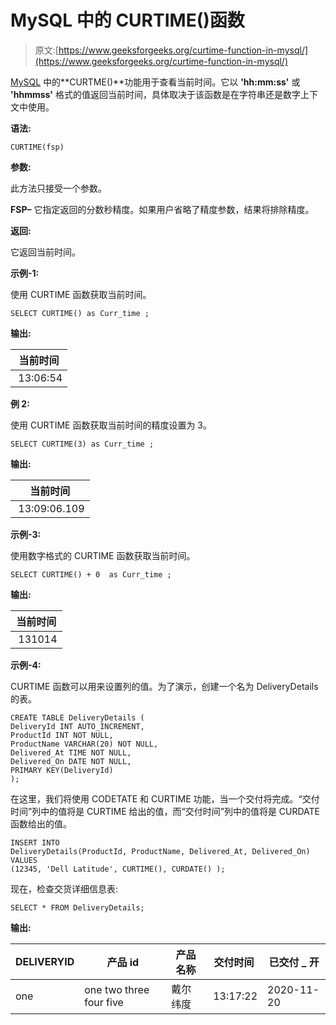 # MySQL 中的 CURTIME()函数

> 原文:[https://www.geeksforgeeks.org/curtime-function-in-mysql/](https://www.geeksforgeeks.org/curtime-function-in-mysql/)

[MySQL](https://www.geeksforgeeks.org/mysql-common-mysql-queries/) 中的**CURTME()**功能用于查看当前时间。它以 **'hh:mm:ss'** 或 **'hhmmss'** 格式的值返回当前时间，具体取决于该函数是在字符串还是数字上下文中使用。

**语法:**

```
CURTIME(fsp)
```

**参数:**

此方法只接受一个参数。

**FSP–**
它指定返回的分数秒精度。如果用户省略了精度参数，结果将排除精度。

**返回:**

它返回当前时间。

**示例-1:**

使用 CURTIME 函数获取当前时间。

```
SELECT CURTIME() as Curr_time ;
```

**输出:**

| 当前时间 |
| --- |
|  13:06:54 |

**例 2:**

使用 CURTIME 函数获取当前时间的精度设置为 3。

```
SELECT CURTIME(3) as Curr_time ;
```

**输出:**

| 当前时间 |
| --- |
|  13:09:06.109 |

**示例-3:**

使用数字格式的 CURTIME 函数获取当前时间。

```
SELECT CURTIME() + 0  as Curr_time ;
```

**输出:**

| 当前时间 |
| --- |
|  131014 |

**示例-4:**

CURTIME 函数可以用来设置列的值。为了演示，创建一个名为 DeliveryDetails 的表。

```
CREATE TABLE DeliveryDetails (
DeliveryId INT AUTO_INCREMENT,
ProductId INT NOT NULL,
ProductName VARCHAR(20) NOT NULL,
Delivered_At TIME NOT NULL,
Delivered_On DATE NOT NULL,
PRIMARY KEY(DeliveryId)
);
```

在这里，我们将使用 CODETATE 和 CURTIME 功能，当一个交付将完成。“交付时间”列中的值将是 CURTIME 给出的值，而“交付时间”列中的值将是 CURDATE 函数给出的值。

```
INSERT INTO  
DeliveryDetails(ProductId, ProductName, Delivered_At, Delivered_On)
VALUES
(12345, 'Dell Latitude', CURTIME(), CURDATE() );
```

现在，检查交货详细信息表:

```
SELECT * FROM DeliveryDetails;
```

**输出:**

| DELIVERYID | 产品 id | 产品名称 | 交付时间 | 已交付 _ 开 |
| --- | --- | --- | --- | --- |
| one | one two three four five | 戴尔纬度 |  13:17:22 | 2020-11-20 |